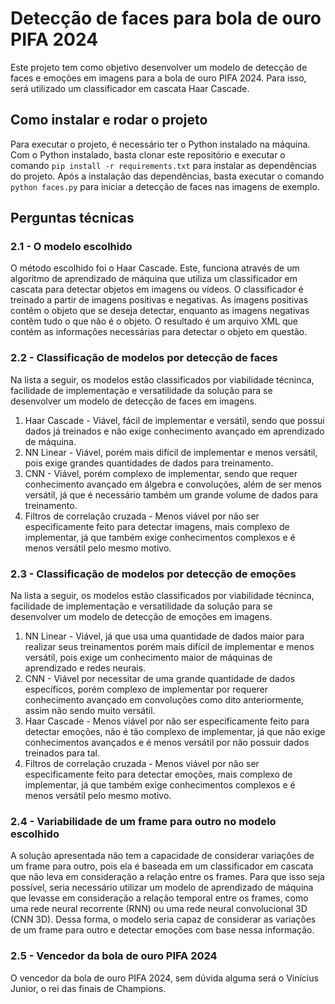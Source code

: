 # Detecção de faces para bola de ouro PIFA 2024

Este projeto tem como objetivo desenvolver um modelo de detecção de faces e emoções em imagens para a bola de ouro PIFA 2024. Para isso, será utilizado um classificador em cascata Haar Cascade.

## Como instalar e rodar o projeto

Para executar o projeto, é necessário ter o Python instalado na máquina. Com o Python instalado, basta clonar este repositório e executar o comando `pip install -r requirements.txt` para instalar as dependências do projeto. Após a instalação das dependências, basta executar o comando `python faces.py` para iniciar a detecção de faces nas imagens de exemplo.

## Perguntas técnicas

### 2.1 - O modelo escolhido

O método escolhido foi o Haar Cascade. Este, funciona através de um algoritmo de aprendizado de máquina que utiliza um classificador em cascata para detectar objetos em imagens ou vídeos. O classificador é treinado a partir de imagens positivas e negativas. As imagens positivas contêm o objeto que se deseja detectar, enquanto as imagens negativas contêm tudo o que não é o objeto. O resultado é um arquivo XML que contém as informações necessárias para detectar o objeto em questão.

### 2.2 - Classificação de modelos por detecção de faces

Na lista a seguir, os modelos estão classificados por viabilidade técninca, facilidade de implementação e versatilidade da solução para se desenvolver um modelo de detecção de faces em imagens. <br>

1. Haar Cascade - Viável, fácil de implementar e versátil, sendo que possui dados já treinados e não exige conhecimento avançado em aprendizado de máquina.
2. NN Linear - Viável, porém mais difícil de implementar e menos versátil, pois exige grandes quantidades de dados para treinamento.
3. CNN - Viável, porém complexo de implementar, sendo que requer conhecimento avançado em álgebra e convoluções, além de ser menos versátil, já que é necessário também um grande volume de dados para treinamento.
4. Filtros de correlação cruzada - Menos viável por não ser especificamente feito para detectar imagens, mais complexo de implementar, já que também exige conhecimentos complexos e é menos versátil pelo mesmo motivo.

### 2.3 - Classificação de modelos por detecção de emoções

Na lista a seguir, os modelos estão classificados por viabilidade técninca, facilidade de implementação e versatilidade da solução para se desenvolver um modelo de detecção de emoções em imagens. <br>

1. NN Linear - Viável, já que usa uma quantidade de dados maior para realizar seus treinamentos porém mais difícil de implementar e menos versátil, pois exige um conhecimento maior de máquinas de aprendizado e redes neurais.
2. CNN - Viável por necessitar de uma grande quantidade de dados específicos, porém complexo de implementar por requerer conhecimento avançado em convoluções como dito anteriormente, assim não sendo muito versátil.
3. Haar Cascade - Menos viável por não ser especificamente feito para detectar emoções, não é tão complexo de implementar, já que não exige conhecimentos avançados e é menos versátil por não possuir dados treinados para tal.
4. Filtros de correlação cruzada - Menos viável por não ser especificamente feito para detectar emoções, mais complexo de implementar, já que também exige conhecimentos complexos e é menos versátil pelo mesmo motivo.

### 2.4 - Variabilidade de um frame para outro no modelo escolhido

A solução apresentada não tem a capacidade de considerar variações de um frame para outro, pois ela é baseada em um classificador em cascata que não leva em consideração a relação entre os frames. Para que isso seja possível, seria necessário utilizar um modelo de aprendizado de máquina que levasse em consideração a relação temporal entre os frames, como uma rede neural recorrente (RNN) ou uma rede neural convolucional 3D (CNN 3D). Dessa forma, o modelo seria capaz de considerar as variações de um frame para outro e detectar emoções com base nessa informação.

### 2.5 - Vencedor da bola de ouro PIFA 2024

O vencedor da bola de ouro PIFA 2024, sem dúvida alguma será o Vinícius Junior, o rei das finais de Champions. 
